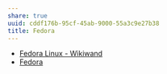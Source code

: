 ```yaml
---
share: true
uuid: cddf176b-95cf-45ab-9000-55a3c9e27b38
title: Fedora
---
```

* [Fedora Linux - Wikiwand](https://www.wikiwand.com/en/Fedora_Linux)
* [Fedora](https://getfedora.org/)